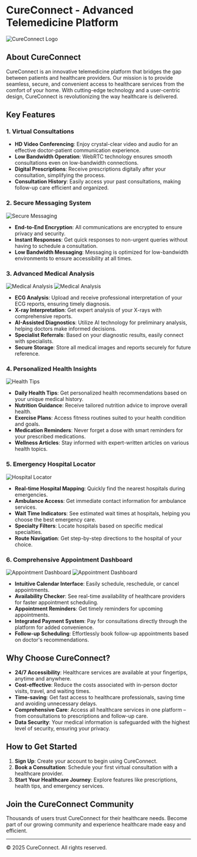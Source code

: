 # CureConnect - Advanced Telemedicine Platform

![CureConnect Logo](./assets/dashboard.png)

## About CureConnect

CureConnect is an innovative telemedicine platform that bridges the gap between patients and healthcare providers. Our mission is to provide seamless, secure, and convenient access to healthcare services from the comfort of your home. With cutting-edge technology and a user-centric design, CureConnect is revolutionizing the way healthcare is delivered.

## Key Features

### 1. **Virtual Consultations**
- **HD Video Conferencing**: Enjoy crystal-clear video and audio for an effective doctor-patient communication experience.
- **Low Bandwidth Operation**: WebRTC technology ensures smooth consultations even on low-bandwidth connections.
- **Digital Prescriptions**: Receive prescriptions digitally after your consultation, simplifying the process.
- **Consultation History**: Easily access your past consultations, making follow-up care efficient and organized.

### 2. **Secure Messaging System**
![Secure Messaging](./assets/chat_app.png)
- **End-to-End Encryption**: All communications are encrypted to ensure privacy and security.
- **Instant Responses**: Get quick responses to non-urgent queries without having to schedule a consultation.
- **Low Bandwidth Messaging**: Messaging is optimized for low-bandwidth environments to ensure accessibility at all times.

### 3. **Advanced Medical Analysis**
![Medical Analysis](./assets/xray.png)
![Medical Analysis](./assets/ecg.png)
- **ECG Analysis**: Upload and receive professional interpretation of your ECG reports, ensuring timely diagnosis.
- **X-ray Interpretation**: Get expert analysis of your X-rays with comprehensive reports.
- **AI-Assisted Diagnostics**: Utilize AI technology for preliminary analysis, helping doctors make informed decisions.
- **Specialist Referrals**: Based on your diagnostic results, easily connect with specialists.
- **Secure Storage**: Store all medical images and reports securely for future reference.

### 4. **Personalized Health Insights**
![Health Tips](./assets/health_tips.png)
- **Daily Health Tips**: Get personalized health recommendations based on your unique medical history.
- **Nutrition Guidance**: Receive tailored nutrition advice to improve overall health.
- **Exercise Plans**: Access fitness routines suited to your health condition and goals.
- **Medication Reminders**: Never forget a dose with smart reminders for your prescribed medications.
- **Wellness Articles**: Stay informed with expert-written articles on various health topics.

### 5. **Emergency Hospital Locator**
![Hospital Locator](./assets/emergency.png)
- **Real-time Hospital Mapping**: Quickly find the nearest hospitals during emergencies.
- **Ambulance Access**: Get immediate contact information for ambulance services.
- **Wait Time Indicators**: See estimated wait times at hospitals, helping you choose the best emergency care.
- **Specialty Filters**: Locate hospitals based on specific medical specialties.
- **Route Navigation**: Get step-by-step directions to the hospital of your choice.

### 6. **Comprehensive Appointment Dashboard**
![Appointment Dashboard](./assets/appointments.png)
![Appointment Dashboard](./assets/my_appointments.png)
- **Intuitive Calendar Interface**: Easily schedule, reschedule, or cancel appointments.
- **Availability Checker**: See real-time availability of healthcare providers for faster appointment scheduling.
- **Appointment Reminders**: Get timely reminders for upcoming appointments.
- **Integrated Payment System**: Pay for consultations directly through the platform for added convenience.
- **Follow-up Scheduling**: Effortlessly book follow-up appointments based on doctor's recommendations.

## Why Choose CureConnect?

- **24/7 Accessibility**: Healthcare services are available at your fingertips, anytime and anywhere.
- **Cost-effective**: Reduce the costs associated with in-person doctor visits, travel, and waiting times.
- **Time-saving**: Get fast access to healthcare professionals, saving time and avoiding unnecessary delays.
- **Comprehensive Care**: Access all healthcare services in one platform – from consultations to prescriptions and follow-up care.
- **Data Security**: Your medical information is safeguarded with the highest level of security, ensuring your privacy.

## How to Get Started

1. **Sign Up**: Create your account to begin using CureConnect.
2. **Book a Consultation**: Schedule your first virtual consultation with a healthcare provider.
3. **Start Your Healthcare Journey**: Explore features like prescriptions, health tips, and emergency services.

## Join the CureConnect Community

Thousands of users trust CureConnect for their healthcare needs. Become part of our growing community and experience healthcare made easy and efficient.

---

© 2025 CureConnect. All rights reserved.
